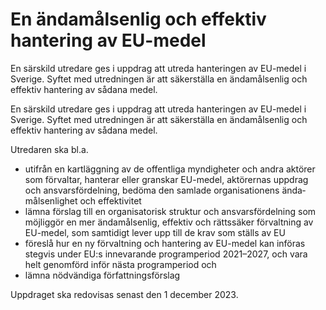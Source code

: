 # En ändamålsenlig och effektiv hantering av EU-medel

En särskild utredare ges i uppdrag att utreda hanteringen av EU-medel i Sverige. Syftet med utredningen är att säkerställa en ändamålsenlig och effektiv hantering av sådana medel.

En särskild utredare ges i uppdrag att utreda hanteringen av EU-medel i Sverige. Syftet med utredningen är att säkerställa en ändamålsenlig och effektiv hantering av sådana medel.

Utredaren ska bl.a.

* utifrån en kartläggning av de offentliga myndigheter och andra aktörer som förvaltar, hanterar eller granskar EU-medel, aktörernas uppdrag och ansvarsfördelning, bedöma den samlade organisationens ända­målsenlighet och effektivitet
* lämna förslag till en organisatorisk struktur och ansvarsfördelning som möjliggör en mer ändamålsenlig, effektiv och rättssäker förvaltning av EU-medel, som samtidigt lever upp till de krav som ställs av EU
* föreslå hur en ny förvaltning och hantering av EU-medel kan införas stegvis under EU:s innevarande programperiod 2021–2027, och vara helt genomförd inför nästa programperiod och
* lämna nödvändiga författningsförslag

Uppdraget ska redovisas senast den 1 december 2023.
